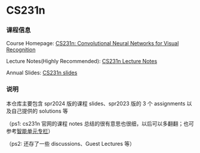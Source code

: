 # CS231n
### 课程信息
Course Homepage: [CS231n: Convolutional Neural Networks for Visual Recognition](https://cs231n.stanford.edu/)

Lecture Notes(Highly Recommended): [CS231n Lecture Notes](https://cs231n.github.io/)

Annual Slides: [CS231n slides](https://cs231n.stanford.edu/slides/)

### 说明
本仓库主要包含 spr2024 版的课程 slides、spr2023 版的 3 个 assignments 以及自己提供的 solutions 等

（ps1: cs231n 官网的课程 notes 总结的很有意思也很细，以后可以多翻翻；也可参考[智能单元专栏](https://zhuanlan.zhihu.com/p/22339097)）

（ps2: 还存了一些 discussions、Guest Lectures 等）
